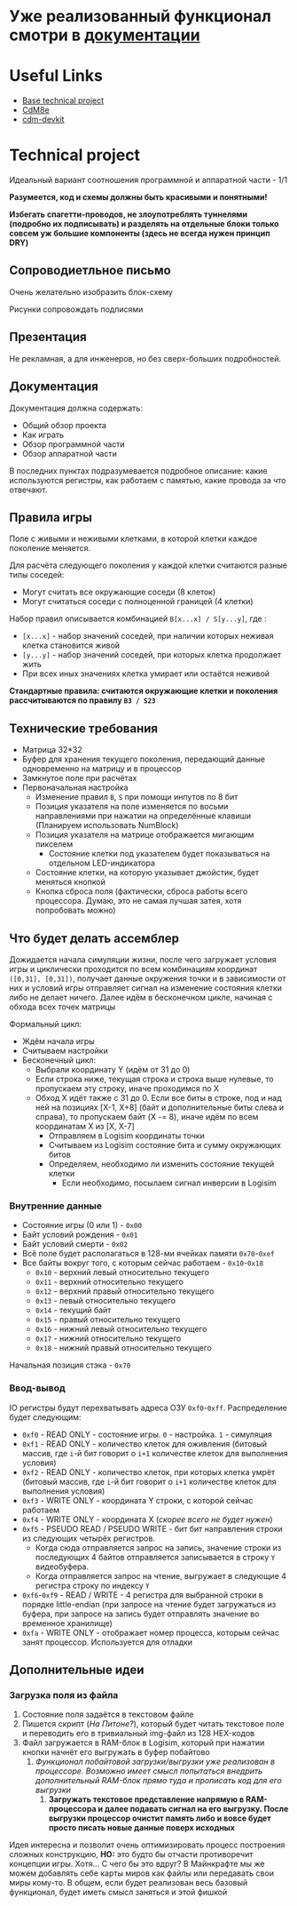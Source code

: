 # Уже реализованный функционал смотри в [документации](./docs.md)

# Useful Links
- [Base technical project](https://docs.google.com/document/d/1kJ8-gw4B7FSjKWGDvSniI5XdDR_gwaIY53QfoiJkYJ4/edit)
- [CdM8e](https://github.com/leadpogrommer/Cdm8-asm)
- [cdm-devkit](https://github.com/cdm-processors/cdm-devkit)

# Technical project
Идеальный вариант соотношения программной и аппаратной части - 1/1

**Разумеется, код и схемы должны быть красивыми и понятными!**

**Избегать спагетти-проводов, не злоупотреблять туннелями (подробно их подписывать) и разделять на отдельные блоки только совсем уж большие компоненты (здесь не всегда нужен принцип DRY)**

## Сопроводиетльное письмо
Очень желательно изобразить блок-схему

Рисунки сопровождать подписями

## Презентация
Не рекламная, а для инженеров, но без сверх-больших подробностей.

## Документация
Документация должна содержать:
- Общий обзор проекта
- Как играть
- Обзор программной части
- Обзор аппаратной части

В последних пунктах подразумевается подробное описание: какие используются регистры, как работаем с памятью, какие провода за что отвечают.

## Правила игры
Поле с живыми и неживыми клетками, в которой клетки каждое поколение меняется.

Для расчёта следующего поколения у каждой клетки считаются разные типы соседей:
- Могут считать все окружающие соседи (8 клеток)
- Могут считаться соседи с полноценной границей (4 клетки)

Набор правил описывается комбинацией `B[x...x] / S[y...y]`, где :
- `[x...x]` - набор значений соседей, при наличии которых неживая клетка становится живой
- `[y...y]` - набор значений соседей, при которых клетка продолжает жить
- При всех иных значениях клетка умирает или остаётся неживой

**Стандартные правила: считаются окружающие клетки и поколения рассчитываются по правилу `B3 / S23`**

## Технические требования
- Матрица 32*32
- Буфер для хранения текущего поколения, передающий данные одновременно на матрицу и в процессор
- Замкнутое поле при расчётах
- Первоначальная настройка
  - Изменение правил `B`, `S` при помощи инпутов по 8 бит
  - Позиция указателя на поле изменяется по восьми направлениями при нажатии на определённые клавиши (Планируем использовать NumBlock)
  - Позиция указателя на матрице отображается мигающим пикселем
    - Состояние клетки под указателем будет показываться на отдельном LED-индикатора
  - Состояние клетки, на которую указывает джойстик, будет меняться кнопкой
  - Кнопка сброса поля (фактически, сброса работы всего процессора. Думаю, это не самая лучшая затея, хотя попробовать можно)

## Что будет делать ассемблер
Дожидается начала симуляции жизни, после чего загружает условия игры и циклически проходится по всем комбинациям координат `([0,31], [0,31])`, получает данные окружения точки и в зависимости от них и условий игры отправляет сигнал на изменение состояния клетки либо не делает ничего. Далее идём в бесконечном цикле, начиная с обхода всех точек матрицы

Формальный цикл:
- Ждём начала игры
- Считываем настройки
- Бесконечный цикл:
  - Выбрали координату Y (идём от 31 до 0)
  - Если строка ниже, текущая строка и строка выше нулевые, то пропускаем эту строку, иначе проходимся по X
  - Обход X идёт также с 31 до 0. Если все биты в строке, под и над ней на позициях [X-1, X+8] (байт и дополнительные биты слева и справа), то пропускаем байт (X -= 8), иначе идём по всем координатам X из [X, X-7]
    - Отправляем в Logisim координаты точки
    - Считываем из Logisim состояние бита и сумму окружающих битов
    - Определяем, необходимо ли изменить состояние текущей клетки
      - Если необходимо, посылаем сигнал инверсии в Logisim


### Внутренние данные
- Состояние игры (0 или 1) - `0x00`
- Байт условий рождения - `0x01`
- Байт условий смерти - `0x02`
- Всё поле будет располагаться в 128-ми ячейках памяти `0x70`-`0xef`
- Все байты вокруг того, с которым сейчас работаем - `0x10`-`0x18`
  - `0x10` - верхний левый относительно текущего
  - `0x11` - верхний относительно текущего
  - `0x12` - верхний правый относительно текущего
  - `0x13` - левый относительно текущего
  - `0x14` - текущий байт
  - `0x15` - правый относительно текущего
  - `0x16` - нижний левый относительно текущего
  - `0x17` - нижний относительно текущего
  - `0x18` - нижний правый относительно текущего

Начальная позиция стэка - `0x70`

### Ввод-вывод
IO регистры будут перехватывать адреса ОЗУ `0xf0`-`0xff`. Распределение будет следующим:
- `0xf0` - READ ONLY - состояние игры. `0` - настройка. `1` - симуляция
- `0xf1` - READ ONLY - количество клеток для оживления (битовый массив, где `i`-й бит говорит о `i+1` количестве клеток для выполнения условия)
- `0xf2` - READ ONLY - количество клеток, при которых клетка умрёт (битовый массив, где `i`-й бит говорит о `i+1` количестве клеток для выполнения условия)
- `0xf3` - WRITE ONLY - координата Y строки, с которой сейчас работаем
- `0xf4` - WRITE ONLY - координата X (*скорее всего не будет нужен*)
- `0xf5` - PSEUDO READ / PSEUDO WRITE - бит бит направления строки из следующих четырёх регистров. 
  - Когда сюда отправляется запрос на запись, значение строки из последующих 4 байтов отправляется записывается в строку `Y` видеобуфера. 
  - Когда отправляется запрос на чтение, выгружает в следующие 4 регистра строку по индексу `Y`
- `0xf6`-`0xf9` - READ / WRITE - 4 регистра для выбранной строки в порядке little-endian (при запросе на чтение будет загружаться из буфера, при запросе на запись будет отправлять значение во временное хранилище)
- `0xfa` - WRITE ONLY - отображает номер процесса, которым сейчас занят процессор. Используется для отладки

## Дополнительные идеи
### Загрузка поля из файла
1. Состояние поля задаётся в текстовом файле
2. Пишется скрипт (*На Питоне?*), который будет читать текстовое поле и переводить его в тривиальный img-файл из 128 HEX-кодов
3. Файл загружается в RAM-блок в Logisim, который при нажатии кнопки начнёт его выгружать в буфер побайтово
   1. *Функционал побайтовой загрузки/выгрузки уже реализован в процессоре. Возможно имеет смысл попытаться внедрить дополнительный RAM-блок прямо туда и прописать код для его выгрузки*
      1. **Загружать текстовое представление напрямую в RAM-процессора и далее подавать сигнал на его выгрузку. После выгрузки процессор очистит память либо и вовсе будет просто писать новые данные поверх исходных**

Идея интересна и позволит очень оптимизировать процесс построения сложных конструкцию, **НО:** это будто бы отчасти противоречит концепции игры. Хотя... С чего бы это вдруг? В Майнкрафте мы же можем добавлять себе карты миров как файлы или передавать свои миры кому-то. В общем, если будет реализован весь базовый функционал, будет иметь смысл заняться и этой фишкой